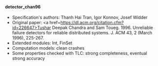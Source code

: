 #### detector_chan96
- Specification's authors: Thanh Hai Tran, Igor Konnov, Josef Widder
- Original paper: <a href=https://dl.acm.org/citation.cfm?id=226647>Tushar Deepak Chandra and Sam Toueg. 1996. Unreliable failure detectors for reliable distributed systems. J. ACM 43, 2 (March 1996), 225-267. </a>
- Extended modules: Int, FinSet
- Computation models: clean crashes
- Some properties checked with TLC: strong completeness, eventual strong accuracy


